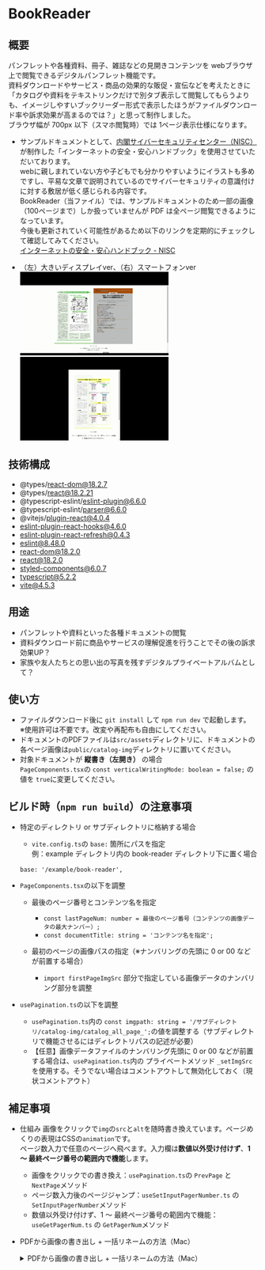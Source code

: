 # BookReader

## 概要
パンフレットや各種資料、冊子、雑誌などの見開きコンテンツを webブラウザ上で閲覧できるデジタルパンフレット機能です。<br />資料ダウンロードやサービス・商品の効果的な販促・宣伝などを考えたときに「カタログや資料をテキストリンクだけで別タブ表示して閲覧してもらうよりも、イメージしやすいブックリーダー形式で表示したほうがファイルダウンロード率や訴求効果が高まるのでは？」と思って制作しました。<br />ブラウザ幅が 700px 以下（スマホ閲覧時）では 1ページ表示仕様になります。
- サンプルドキュメントとして、<a href="https://security-portal.nisc.go.jp/" target="_blank">内閣サイバーセキュリティセンター（NISC）</a>が制作した「インターネットの安全・安心ハンドブック」を使用させていただいております。<br />webに親しまれていない方や子どもでも分かりやすいようにイラストも多めですし、平易な文章で説明されているのでサイバーセキュリティの意識付けに対する敷居が低く感じられる内容です。<br />BookReader（当ファイル）では、サンプルドキュメントのため一部の画像（100ページまで）しか扱っていませんが PDF は全ページ閲覧できるようになっています。<br />今後も更新されていく可能性があるため以下のリンクを定期的にチェックして確認してみてください。<br />
<a href="https://security-portal.nisc.go.jp/guidance/handbook.html" target="_blank">インターネットの安全・安心ハンドブック - NISC</a>

- （左）大きいディスプレイver、（右）スマートフォンver <br />
![大きいディスプレイver](readmeimg/gif-001.gif "hero")
![スマートフォンver](readmeimg/gif-002.gif "hero")

## 技術構成
- @types/react-dom@18.2.7
- @types/react@18.2.21
- @typescript-eslint/eslint-plugin@6.6.0
- @typescript-eslint/parser@6.6.0
- @vitejs/plugin-react@4.0.4
- eslint-plugin-react-hooks@4.6.0
- eslint-plugin-react-refresh@0.4.3
- eslint@8.48.0
- react-dom@18.2.0
- react@18.2.0
- styled-components@6.0.7
- typescript@5.2.2
- vite@4.5.3

## 用途
- パンフレットや資料といった各種ドキュメントの閲覧
- 資料ダウンロード前に商品やサービスの理解促進を行うことでその後の訴求効果UP？
- 家族や友人たちとの思い出の写真を残すデジタルプライベートアルバムとして？

## 使い方
- ファイルダウンロード後に `git install` して `npm run dev` で起動します。<br />※使用許可は不要です。改変や再配布も自由にしてください。
- ドキュメントのPDFファイルは`src/assets`ディレクトリに、ドキュメントの各ページ画像は`public/catalog-img`ディレクトリに置いてください。
- 対象ドキュメントが **縦書き（左開き）** の場合<br />
`PageComponents.tsx`の `const verticalWritingMode: boolean = false;` の値を `true`に変更してください。

## ビルド時（`npm run build`）の注意事項
- 特定のディレクトリ or サブディレクトリに格納する場合
    - `vite.config.ts`の `base:` 箇所にパスを指定<br />
    例：example ディレクトリ内の book-reader ディレクトリ下に置く場合
    ```
    base: '/example/book-reader',
    ```

- `PageComponents.tsx`の以下を調整
    - 最後のページ番号とコンテンツ名を指定
        - `const lastPageNum: number = 最後のページ番号（コンテンツの画像データの最大ナンバー）;`
        - `const documentTitle: string = 'コンテンツ名を指定';`

    - 最初のページの画像パスの指定（※ナンバリングの先頭に 0 or 00 などが前置する場合）<br />
        - `import firstPageImgSrc` 部分で指定している画像データのナンバリング部分を調整

- `usePagination.ts`の以下を調整
    - `usePagination.ts`内の `const imgpath: string = '/サブディレクトリ/catalog-img/catalog_all_page_';`の値を調整する（サブディレクトリで機能させるにはディレクトリパスの記述が必要）
    - 【任意】画像データファイルのナンバリング先頭に 0 or 00 などが前置する場合は、`usePagination.ts`内の プライベートメソッド `_setImgSrc` を使用する。そうでない場合はコメントアウトして無効化しておく（現状コメントアウト）

## 補足事項
- 仕組み
    画像をクリックで`img`の`src`と`alt`を随時書き換えています。ページめくりの表現はCSSの`animation`です。<br />ページ数入力で任意のページへ飛べます。入力欄は**数値以外受け付けず**、**1 〜 最終ページ番号の範囲内で機能**します。
    - 画像をクリックでの書き換え：`usePagination.ts`の `PrevPage` と `NextPage`メソッド
    - ページ数入力後のページジャンプ：`useSetInputPagerNumber.ts` の `SetInputPagerNumber`メソッド
    - 数値以外受け付けず、1 〜 最終ページ番号の範囲内で機能：`useGetPagerNum.ts` の `GetPagerNum`メソッド

- PDFから画像の書き出し + 一括リネームの方法（Mac）
    <details>
    <summary>PDFから画像の書き出し + 一括リネームの方法（Mac）</summary>

    1：Adobe AcrobatでPDFから画像の書き出し方法
    ![Adobe AcrobatでPDFから画像の書き出し](readmeimg/0001-min.png "hero")

    2：書き出し画像を一括リネーム（Mac）：画像を全選択して「右クリック」 - 「名称変更」 
    ![書き出し画像を一括リネーム（Mac）：画像を全選択して「右クリック」 - 「名称変更」](readmeimg/0002-min.png "hero")

    3 - a：画像のファイルネームを任意の形へ書き換えたい場合：「フォーマット」を選択
    ![画像のファイルネームを任意の形へ書き換えたい場合「フォーマット」を選択](readmeimg/0003-min.png "hero")

    3 - b：画像のファイルネームの一部を変更したい場合：「テキストを置き換える」を選択
    ![画像のファイルネームの一部を変更したい場合「テキストを置き換える」を選択](readmeimg/0004-min.png "hero")
    </details>
